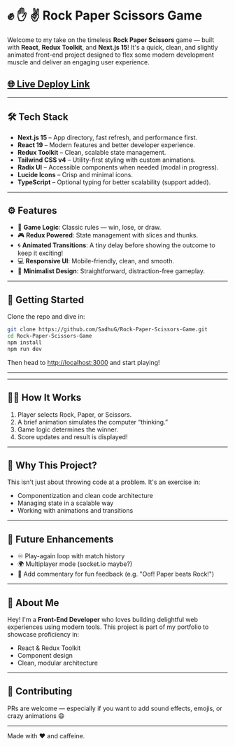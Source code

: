 # ✊ ✋ ✌️ Rock Paper Scissors Game

Welcome to my take on the timeless **Rock Paper Scissors** game — built with **React**, **Redux Toolkit**, and **Next.js 15**! It's a quick, clean, and slightly animated front-end project designed to flex some modern development muscle and deliver an engaging user experience.

## [🌐 Live Deploy Link]()

---

## 🛠️ Tech Stack

- **Next.js 15** – App directory, fast refresh, and performance first.
- **React 19** – Modern features and better developer experience.
- **Redux Toolkit** – Clean, scalable state management.
- **Tailwind CSS v4** – Utility-first styling with custom animations.
- **Radix UI** – Accessible components when needed (modal in progress).
- **Lucide Icons** – Crisp and minimal icons.
- **TypeScript** – Optional typing for better scalability (support added).

---

## ⚙️ Features

- 🔄 **Game Logic**: Classic rules — win, lose, or draw.
- 🎮 **Redux Powered**: State management with slices and thunks.
- 🌀 **Animated Transitions**: A tiny delay before showing the outcome to keep it exciting!
- 💻 **Responsive UI**: Mobile-friendly, clean, and smooth.
- 🎨 **Minimalist Design**: Straightforward, distraction-free gameplay.

---

## 🚀 Getting Started

Clone the repo and dive in:

```bash
git clone https://github.com/SadhuG/Rock-Paper-Scissors-Game.git
cd Rock-Paper-Scissors-Game
npm install
npm run dev
```

Then head to [http://localhost:3000](http://localhost:3000) and start playing!

---

---

## 🤹‍♂️ How It Works

1. Player selects Rock, Paper, or Scissors.
2. A brief animation simulates the computer “thinking.”
3. Game logic determines the winner.
4. Score updates and result is displayed!

---

## 📌 Why This Project?

This isn't just about throwing code at a problem. It's an exercise in:

- Componentization and clean code architecture
- Managing state in a scalable way
- Working with animations and transitions

---

## 🧩 Future Enhancements

- ♾️ Play-again loop with match history
- 🌍 Multiplayer mode (socket.io maybe?)
- 💬 Add commentary for fun feedback (e.g. "Oof! Paper beats Rock!")

---

## 💼 About Me

Hey! I'm a **Front-End Developer** who loves building delightful web experiences using modern tools. This project is part of my portfolio to showcase proficiency in:

- React & Redux Toolkit
- Component design
- Clean, modular architecture

---

## 🤝 Contributing

PRs are welcome — especially if you want to add sound effects, emojis, or crazy animations 😄

---

Made with ❤️ and caffeine.
